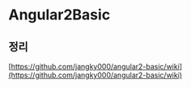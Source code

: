 # Angular2Basic

## 정리

[https://github.com/jangky000/angular2-basic/wiki](https://github.com/jangky000/angular2-basic/wiki)
